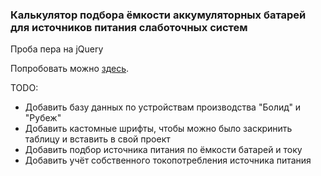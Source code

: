 ﻿### Калькулятор подбора ёмкости аккумуляторных батарей для источников питания слаботочных систем

Проба пера на jQuery

Попробовать можно [здесь](https://eidolonzx.github.io/battery-calc/).

TODO:
* Добавить базу данных по устройствам производства "Болид" и "Рубеж"
* Добавить кастомные шрифты, чтобы можно было заскринить таблицу и вставить в свой проект
* Добавить подбор источника питания по ёмкости батарей и току
* Добавить учёт собственного токопотребления источника питания